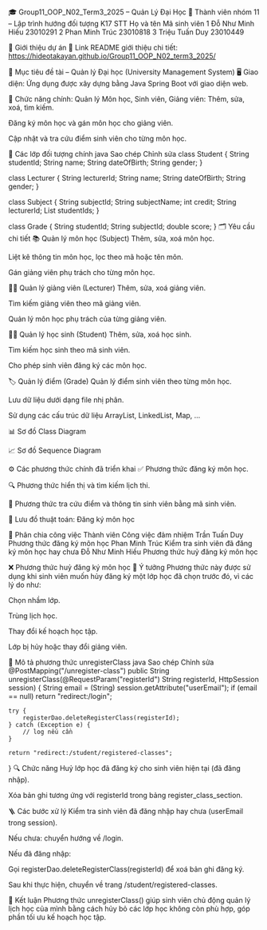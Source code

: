 🎓 Group11_OOP_N02_Term3_2025 – Quản Lý Đại Học
👥 Thành viên nhóm 11 – Lập trình hướng đối tượng K17
STT	Họ và tên	Mã sinh viên
1	Đỗ Như Minh Hiếu	23010291
2	Phan Minh Trúc	23010818
3	Triệu Tuấn Duy	23010449

🔗 Giới thiệu dự án
📄 Link README giới thiệu chi tiết:
https://hideotakayan.github.io/Group11_OOP_N02_term3_2025/

🏫 Mục tiêu đề tài – Quản lý Đại học (University Management System)
🖥 Giao diện:
Ứng dụng được xây dựng bằng Java Spring Boot với giao diện web.

🔧 Chức năng chính:
Quản lý Môn học, Sinh viên, Giảng viên: Thêm, sửa, xoá, tìm kiếm.

Đăng ký môn học và gán môn học cho giảng viên.

Cập nhật và tra cứu điểm sinh viên cho từng môn học.

🧩 Các lớp đối tượng chính
java
Sao chép
Chỉnh sửa
class Student {
    String studentId;
    String name;
    String dateOfBirth;
    String gender;
}

class Lecturer {
    String lecturerId;
    String name;
    String dateOfBirth;
    String gender;
}

class Subject {
    String subjectId;
    String subjectName;
    int credit;
    String lecturerId;
    List<String> studentIds;
}

class Grade {
    String studentId;
    String subjectId;
    double score;
}
🗂️ Yêu cầu chi tiết
📚 Quản lý môn học (Subject)
Thêm, sửa, xoá môn học.

Liệt kê thông tin môn học, lọc theo mã hoặc tên môn.

Gán giảng viên phụ trách cho từng môn học.

👨‍🏫 Quản lý giảng viên (Lecturer)
Thêm, sửa, xoá giảng viên.

Tìm kiếm giảng viên theo mã giảng viên.

Quản lý môn học phụ trách của từng giảng viên.

👨‍🎓 Quản lý học sinh (Student)
Thêm, sửa, xoá học sinh.

Tìm kiếm học sinh theo mã sinh viên.

Cho phép sinh viên đăng ký các môn học.

🏷️ Quản lý điểm (Grade)
Quản lý điểm sinh viên theo từng môn học.

Lưu dữ liệu dưới dạng file nhị phân.

Sử dụng các cấu trúc dữ liệu ArrayList, LinkedList, Map, ...

📊 Sơ đồ Class Diagram


📈 Sơ đồ Sequence Diagram


⚙️ Các phương thức chính đã triển khai
✅ Phương thức đăng ký môn học.

🔍 Phương thức hiển thị và tìm kiếm lịch thi.

📖 Phương thức tra cứu điểm và thông tin sinh viên bằng mã sinh viên.

🔄 Lưu đồ thuật toán: Đăng ký môn học


🧠 Phân chia công việc
Thành viên	Công việc đảm nhiệm
Trần Tuấn Duy	Phương thức đăng ký môn học
Phan Minh Trúc	Kiểm tra sinh viên đã đăng ký môn học hay chưa
Đỗ Như Minh Hiếu	Phương thức huỷ đăng ký môn học

❌ Phương thức huỷ đăng ký môn học
🧩 Ý tưởng
Phương thức này được sử dụng khi sinh viên muốn hủy đăng ký một lớp học đã chọn trước đó, vì các lý do như:

Chọn nhầm lớp.

Trùng lịch học.

Thay đổi kế hoạch học tập.

Lớp bị hủy hoặc thay đổi giảng viên.

🧾 Mô tả phương thức unregisterClass
java
Sao chép
Chỉnh sửa
@PostMapping("/unregister-class")
public String unregisterClass(@RequestParam("registerId") String registerId, HttpSession session) {
    String email = (String) session.getAttribute("userEmail");
    if (email == null)
        return "redirect:/login";

    try {
        registerDao.deleteRegisterClass(registerId);
    } catch (Exception e) {
        // log nếu cần
    }

    return "redirect:/student/registered-classes";
}
🔍 Chức năng
Huỷ lớp học đã đăng ký cho sinh viên hiện tại (đã đăng nhập).

Xóa bản ghi tương ứng với registerId trong bảng register_class_section.

🪜 Các bước xử lý
Kiểm tra sinh viên đã đăng nhập hay chưa (userEmail trong session).

Nếu chưa: chuyển hướng về /login.

Nếu đã đăng nhập:

Gọi registerDao.deleteRegisterClass(registerId) để xoá bản ghi đăng ký.

Sau khi thực hiện, chuyển về trang /student/registered-classes.

🎯 Kết luận
Phương thức unregisterClass() giúp sinh viên chủ động quản lý lịch học của mình bằng cách hủy bỏ các lớp học không còn phù hợp, góp phần tối ưu kế hoạch học tập.
